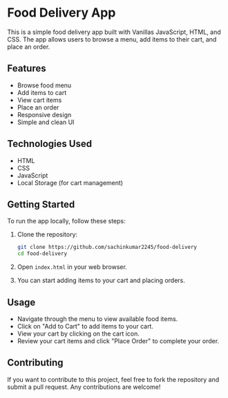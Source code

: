 # Food Delivery App

This is a simple food delivery app built with Vanillas JavaScript, HTML, and CSS. The app allows users to browse a menu, add items to their cart, and place an order.

## Features
- Browse food menu
- Add items to cart
- View cart items
- Place an order
- Responsive design
- Simple and clean UI

## Technologies Used
- HTML  
- CSS
- JavaScript
- Local Storage (for cart management)

## Getting Started
To run the app locally, follow these steps:
1. Clone the repository:
   ```bash
   git clone https://github.com/sachinkumar2245/food-delivery
   cd food-delivery
   ```
2. Open `index.html` in your web browser.

3. You can start adding items to your cart and placing orders.

## Usage
- Navigate through the menu to view available food items.
- Click on "Add to Cart" to add items to your cart.
- View your cart by clicking on the cart icon.
- Review your cart items and click "Place Order" to complete your order.

## Contributing

If you want to contribute to this project, feel free to fork the repository and submit a pull request. Any contributions are welcome!

